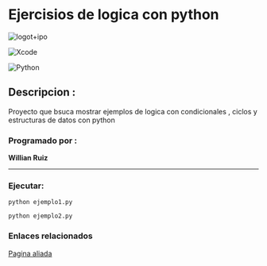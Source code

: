 # Ejercisios de logica con python

![logot+ipo](https://encrypted-tbn0.gstatic.com/images?q=tbn:ANd9GcRuy7TVtIbv9WJvuroLJcRMNhZ_p7NGk4MqDA&usqp=CAU)

![Xcode](https://img.shields.io/badge/Xcode-007ACC?style=for-the-badge&logo=Xcode&logoColor=white)

![Python](https://img.shields.io/badge/python-3670A0?style=for-the-badge&logo=python&logoColor=ffdd54)

## Descripcion :
Proyecto que bsuca mostrar ejemplos de logica con condicionales  , ciclos y estructuras de datos con python

### Programado por :

**Willian Ruiz**

***

### Ejecutar:

`python ejemplo1.py`

`python ejemplo2.py`

### Enlaces relacionados

[Pagina aliada](http://googl.com)




